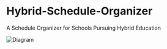 # Hybrid-Schedule-Organizer
A Schedule Organizer for Schools Pursuing Hybrid Education 

![Diagram](../img/Plan.png)

